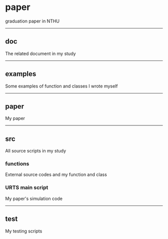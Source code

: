 # paper
graduation paper in NTHU

---
## doc
The related document in my study

---
## examples
Some examples of function and classes I wrote myself

---
## paper
My paper

---
## src
All source scripts in my study

### functions
External source codes and my function and class

### URTS main script
My paper's simulation code

---
## test
My testing scripts

